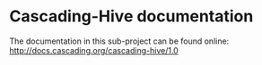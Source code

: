 # Cascading-Hive documentation

The documentation in this sub-project can be found online: http://docs.cascading.org/cascading-hive/1.0
